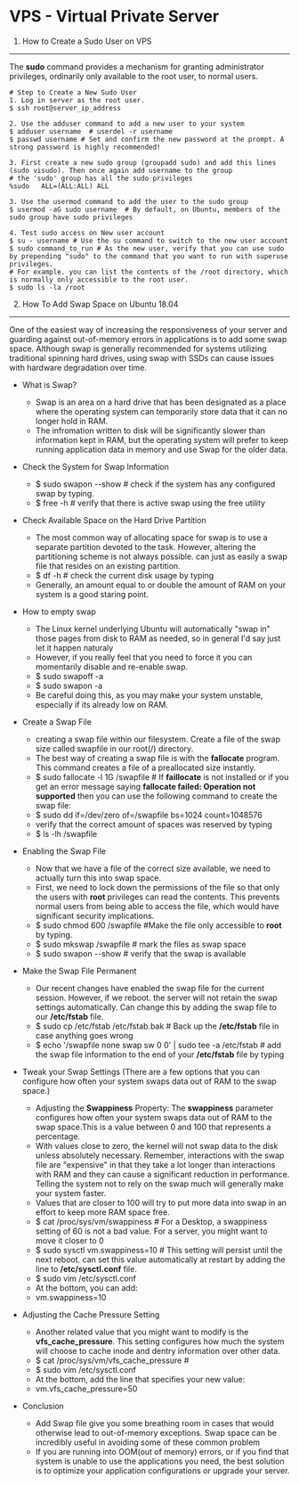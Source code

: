 VPS - Virtual Private Server
============================

1. How to Create a Sudo User on VPS
-----------------------------------
The **sudo** command provides a mechanism for granting administrator privileges, ordinarily only available to the root user, to normal users.

```
# Step to Create a New Sudo User 
1. Log in server as the root user.
$ ssh root@server_ip_address

2. Use the adduser command to add a new user to your system
$ adduser username  # userdel -r username 
$ passwd username # Set and confirm the new password at the prompt. A strong password is highly recommended!

3. First create a new sudo group (groupadd sudo) and add this lines (sudo visudo). Then once again add username to the group
# the 'sudo' group has all the sudo privileges
%sudo   ALL=(ALL:ALL) ALL

3. Use the usermod command to add the user to the sudo group
$ usermod -aG sudo username  # By default, on Ubuntu, members of the sudo group have sudo privileges 

4. Test sudo access on New user account 
$ su - username # Use the su command to switch to the new user account 
$ sudo command_to_run # As the new user, verify that you can use sudo by prepending "sudo" to the command that you want to run with superuse privileges.
# For example. you can list the contents of the /root directory, which is normally only accessible to the root user.
$ sudo ls -la /root
```

2. How To Add Swap Space on Ubuntu 18.04
--------------------------------------------
One of the easiest way of increasing the responsiveness of your server and guarding against out-of-memory errors in applications is to add some swap space.
Although swap is generally recommended for systems utilizing traditional spinning hard drives, using swap with SSDs can cause issues with hardware degradation over time.

* What is Swap?
    - Swap is an area on a hard drive that has been designated as a place where the operating system can temporarily store data that it can no longer hold in RAM.
    - The infromation written to disk will be significantly slower than information kept in RAM, but the operating system will prefer to keep running application data in memory and use Swap for the older data.

* Check the System for Swap Information
    - $ sudo swapon --show  # check if the system has any configured swap by typing.
    - $ free -h  # verify that there is active swap using the free utility 

* Check Available Space on the Hard Drive Partition 
    - The most common way of allocating space for swap is to use a separate partition devoted to the task. However, altering the partitioning scheme is not always possible. can just as easily a swap file that resides on an existing partition.
    - $ df -h  # check the current disk usage by typing 
    - Generally, an amount equal to or double the amount of RAM on your system is a good staring point.

* How to empty swap
    - The Linux kernel underlying Ubuntu will automatically "swap in" those pages from disk to RAM as needed, so in general I'd say just let it happen naturaly
    - However, if you really feel that you need to force it you can momentarily disable and re-enable swap.
    - $ sudo swapoff -a 
    - $ sudo swapon -a 
    - Be careful doing this, as you may make your system unstable, especially if its already low on RAM.

* Create a Swap File
    - creating a swap file within our filesystem. Create a file of the swap size called swapfile in our root(/) directory.
    - The best way of creating a swap file is with the **fallocate** program. This command creates a file of a preallocated size instantly.
    - $ sudo fallocate -l 1G /swapfile   # If **faillocate** is not installed or if you get an error message saying **fallocate failed: Operation not supported** then you can use the following command to create the swap file:
    - $ sudo dd if=/dev/zero of=/swapfile bs=1024 count=1048576  
    - verify that the correct amount of spaces was reserved by typing 
    - $ ls -lh /swapfile 

* Enabling the Swap File 
    - Now that we have a file of the correct size available, we need to actually turn this into swap space.
    - First, we need to lock down the permissions of the file so that only the users with **root** privileges can read the contents. This prevents normal users from being able to access the file, which would have significant security implications.
    - $ sudo chmod 600 /swapfile #Make the file only accessible to **root** by typing.
    - $ sudo mkswap /swapfile # mark the files as swap space 
    - $ sudo swapon --show # verify that the swap is available 

* Make the Swap File Permanent
    - Our recent changes have enabled the swap file for the current session. However, if we reboot. the server will not retain the swap settings automatically. Can change this by adding the swap file to our **/etc/fstab** file.
    - $ sudo cp /etc/fstab /etc/fstab.bak  # Back up the **/etc/fstab** file in case anything goes wrong
    - $ echo '/swapfile none swap sw 0 0' | sudo tee -a /etc/fstab # add the swap file information to the end of your **/etc/fstab** file by typing
    
* Tweak your Swap Settings (There are a few options that you can configure how often your system swaps data out of RAM to the swap space.)
    - Adjusting the **Swappiness** Property: The **swappiness** parameter configures how often your system swaps data out of RAM to the swap space.This is a value between 0 and 100 that represents a percentage.
    - With values close to zero, the kernel will not swap data to the disk unless absolutely necessary.  Remember, interactions with the swap file are "expensive" in that they take a lot longer than interactions with RAM and they can cause a significant reduction in performance. Telling the system not to rely on the swap much will generally make your system faster.
    - Values that are closer to 100 will try to put more data into swap in an effort to keep more RAM space free.
    - $ cat /proc/sys/vm/swappiness  # For a Desktop, a swappiness setting of 60 is not a bad value. For a server, you might want to move it closer to 0
    - $ sudo sysctl vm.swappiness=10 # This setting will persist until the next reboot. can set this value automatically at restart by adding the line to **/etc/sysctl.conf** file.
    - $ sudo vim /etc/sysctl.conf  
    - At the bottom, you can add:
    - vm.swappiness=10  

* Adjusting the Cache Pressure Setting 
    - Another related value that you might want to modify is the **vfs_cache_pressure**. This setting configures how much the system will choose to cache inode and dentry information over other data.
    - $ cat /proc/sys/vm/vfs_cache_pressure  #    
    - $ sudo vim /etc/sysctl.conf 
    - At the bottom, add the line that specifies your new value:
    - vm.vfs_cache_pressure=50     
* Conclusion
    - Add Swap file give you some breathing room in cases that would otherwise lead to out-of-memory exceptions. Swap space can be incredibly useful in avoiding some of these common problem 
    - If you are running into OOM(out of memory) errors, or if you find that system is unable to use the applications you need, the best solution is to optimize your application configurations or upgrade your server.                                                           